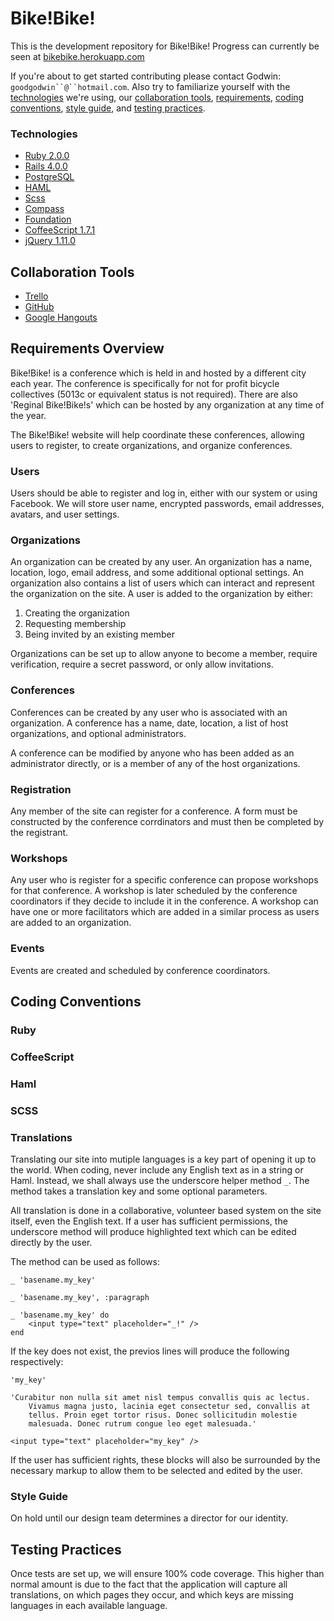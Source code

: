 Bike!Bike!
===========

This is the development repository for Bike!Bike! Progress can currently be seen at [bikebike.herokuapp.com](http://bikebike.herokuapp.com/)

If you're about to get started contributing please contact Godwin: `goodgodwin``@``hotmail.com`. Also try to familiarize yourself with the [technologies](#technologies) we're using, our [collaboration tools](#collaboration-tools), [requirements](#requirements-overview), [coding conventions](#coding-conventions), [style guide](#style-guide), and [testing practices](#testing-practices).

### Technologies ###

* [Ruby 2.0.0][1]
* [Rails 4.0.0][2]
* [PostgreSQL][3]
* [HAML][4]
* [Scss][7]
* [Compass][8]
* [Foundation][5]
* [CoffeeScript 1.7.1][6]
* [jQuery 1.11.0][9]

[1]: http://www.ruby-lang.org/en/
[2]: http://rubyonrails.org/
[3]: http://www.postgresql.org/
[4]: http://haml.info/
[5]: http://foundation.zurb.com/
[6]: http://coffeescript.org/
[7]: http://sass-lang.com/
[8]: http://compass-style.org/
[9]: http://jquery.com/


## Collaboration Tools ##

* [Trello][10]
* [GitHub][11]
* [Google Hangouts][12]

[10]: https://trello.com/b/X4TGKQ1L/rails-tasks
[11]: https://github.com/bikebike/BikeBike
[12]: http://www.google.com/+/learnmore/hangouts/


## Requirements Overview ##

Bike!Bike! is a conference which is held in and hosted by a different city each year. The conference is specifically for not for profit bicycle collectives (5013c or equivalent status is not required). There are also 'Reginal Bike!Bike!s' which can be hosted by any organization at any time of the year.

The Bike!Bike! website will help coordinate these conferences, allowing users to register, to create organizations, and organize conferences.

### Users ###
Users should be able to register and log in, either with our system or using Facebook. We will store user name, encrypted passwords, email addresses, avatars, and user settings.

### Organizations ###
An organization can be created by any user. An organization has a name, location, logo, email address, and some additional optional settings. An organization also contains a list of users which can interact and represent the organization on the site. A user is added to the organization by either:

1.	Creating the organization
2.	Requesting membership
3.	Being invited by an existing member

Organizations can be set up to allow anyone to become a member, require verification, require a secret password, or only allow invitations.

### Conferences ###

Conferences can be created by any user who is associated with an organization. A conference has a name, date, location, a list of host organizations, and optional administrators.

A conference can be modified by anyone who has been added as an administrator directly, or is a member of any of the host organizations.

### Registration ###
Any member of the site can register for a conference. A form must be constructed by the conference corrdinators and must then be completed by the registrant.

### Workshops ###
Any user who is register for a specific conference can propose workshops for that conference. A workshop is later scheduled by the conference coordinators if they decide to include it in the conference. A workshop can have one or more facilitators which are added in a similar process as users are added to an organization.


### Events ###
Events are created and scheduled by conference coordinators.


## Coding Conventions ##

### Ruby ###

### CoffeeScript ###

### Haml ###

### SCSS ###

### Translations ###

Translating our site into mutiple languages is a key part of opening it up to the world. When coding, never include any English text as in a string or Haml. Instead, we shall always use the underscore helper method `_`. The method takes a translation key and some optional parameters.

All translation is done in a collaborative, volunteer based system on the site itself, even the English text. If a user has sufficient permissions, the underscore method will produce highlighted text which can be edited directly by the user.

The method can be used as follows:

	_ 'basename.my_key'

	_ 'basename.my_key', :paragraph

	_ 'basename.my_key' do
		<input type="text" placeholder="_!" />
	end

If the key does not exist, the previos lines will produce the following respectively:

	'my_key'
	
	'Curabitur non nulla sit amet nisl tempus convallis quis ac lectus.
		Vivamus magna justo, lacinia eget consectetur sed, convallis at
		tellus. Proin eget tortor risus. Donec sollicitudin molestie
		malesuada. Donec rutrum congue leo eget malesuada.'

	<input type="text" placeholder="my_key" />

If the user has sufficient rights, these blocks will also be surrounded by the necessary markup to allow them to be selected and edited by the user.


### Style Guide ###

On hold until our design team determines a director for our identity.


## Testing Practices ##

Once tests are set up, we will ensure 100% code coverage. This higher than normal amount is due to the fact that the application will capture all translations, on which pages they occur, and which keys are missing languages in each available language.
